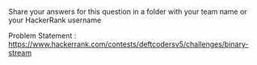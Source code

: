 Share your answers for this question in a folder with your team name or your HackerRank username 

Problem Statement : https://www.hackerrank.com/contests/deftcodersv5/challenges/binary-stream

